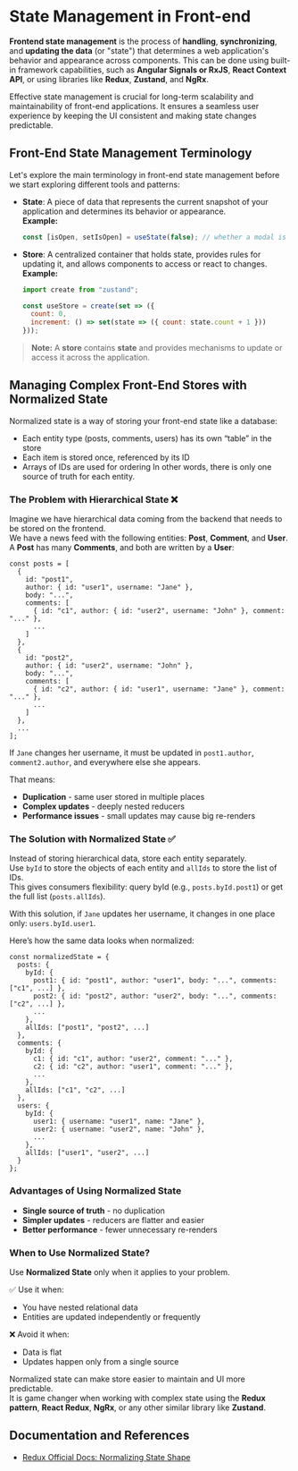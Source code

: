 # State Management in Front-end
**Frontend state management** is the process of **handling**, **synchronizing**, and **updating the data** (or "state") that determines a web application's behavior and appearance across components. 
This can be done using built-in framework capabilities, such as **Angular Signals or RxJS**, **React Context API**, or using libraries like **Redux**, **Zustand**, and **NgRx**.

Effective state management is crucial for long-term scalability and maintainability of front-end applications. It ensures a seamless user experience by keeping the UI consistent and making state changes predictable.

## Front-End State Management Terminology
Let's explore the main terminology in front-end state management before we start exploring different tools and patterns:

- **State**: A piece of data that represents the current snapshot of your application and determines its behavior or appearance.   
  **Example:**
    ```javascript
    const [isOpen, setIsOpen] = useState(false); // whether a modal is open
    ```

- **Store**: A centralized container that holds state, provides rules for updating it, and allows components to access or react to changes.   
  **Example:**
    ```javascript
    import create from "zustand";
    
    const useStore = create(set => ({
      count: 0,
      increment: () => set(state => ({ count: state.count + 1 }))
    }));
    ```

> **Note:** A **store** contains **state** and provides mechanisms to update or access it across the application.


## Managing Complex Front-End Stores with Normalized State
Normalized state is a way of storing your front-end state like a database:
- Each entity type (posts, comments, users) has its own “table” in the store
- Each item is stored once, referenced by its ID
- Arrays of IDs are used for ordering
  In other words, there is only one source of truth for each entity.

### The Problem with Hierarchical State ❌
Imagine we have hierarchical data coming from the backend that needs to be stored on the frontend.  
We have a news feed with the following entities: **Post**, **Comment**, and **User**.  
A **Post** has many **Comments**, and both are written by a **User**:

```
const posts = [
  {
    id: "post1",
    author: { id: "user1", username: "Jane" },
    body: "...",
    comments: [
      { id: "c1", author: { id: "user2", username: "John" }, comment: "..." },
      ...
    ]
  },
  {
    id: "post2",
    author: { id: "user2", username: "John" },
    body: "...",
    comments: [
      { id: "c2", author: { id: "user1", username: "Jane" }, comment: "..." },
      ...
    ]
  },
  ...
];
```

If `Jane` changes her username, it must be updated in `post1.author`, `comment2.author`, and everywhere else she appears.

That means:
- **Duplication** - same user stored in multiple places
- **Complex updates** - deeply nested reducers
- **Performance issues** - small updates may cause big re-renders

### The Solution with Normalized State ✅
Instead of storing hierarchical data, store each entity separately.  
Use `byId` to store the objects of each entity and `allIds` to store the list of IDs.  
This gives consumers flexibility: query byId (e.g., `posts.byId.post1`) or get the full list (`posts.allIds`).

With this solution, if `Jane` updates her username, it changes in one place only: `users.byId.user1`.

Here’s how the same data looks when normalized:

```
const normalizedState = {
  posts: {
    byId: {
      post1: { id: "post1", author: "user1", body: "...", comments: ["c1", ...] },
      post2: { id: "post2", author: "user2", body: "...", comments: ["c2", ...] },
      ...
    },
    allIds: ["post1", "post2", ...]
  },
  comments: {
    byId: {
      c1: { id: "c1", author: "user2", comment: "..." },
      c2: { id: "c2", author: "user1", comment: "..." },
      ...
    },
    allIds: ["c1", "c2", ...]
  },
  users: {
    byId: {
      user1: { username: "user1", name: "Jane" },
      user2: { username: "user2", name: "John" },
      ...
    },
    allIds: ["user1", "user2", ...]
  }
};
```

### Advantages of Using Normalized State
- **Single source of truth** - no duplication
- **Simpler updates** - reducers are flatter and easier
- **Better performance** - fewer unnecessary re-renders

### When to Use Normalized State?
Use **Normalized State** only when it applies to your problem.

✅ Use it when:
- You have nested relational data  
- Entities are updated independently or frequently

❌ Avoid it when:
- Data is flat  
- Updates happen only from a single source

Normalized state can make store easier to maintain and UI more predictable.  
It is game changer when working with complex state using the **Redux pattern**, **React Redux**, **NgRx**, or any other similar library like **Zustand**.


## Documentation and References
- [Redux Official Docs: Normalizing State Shape](https://redux.js.org/usage/structuring-reducers/normalizing-state-shape)